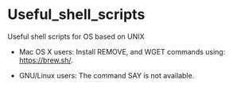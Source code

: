# Useful_shell_scripts
Useful shell scripts for OS based on UNIX

* Mac OS X users:
Install REMOVE, and WGET commands using: https://brew.sh/.

* GNU/Linux users:
The command SAY is not available. 